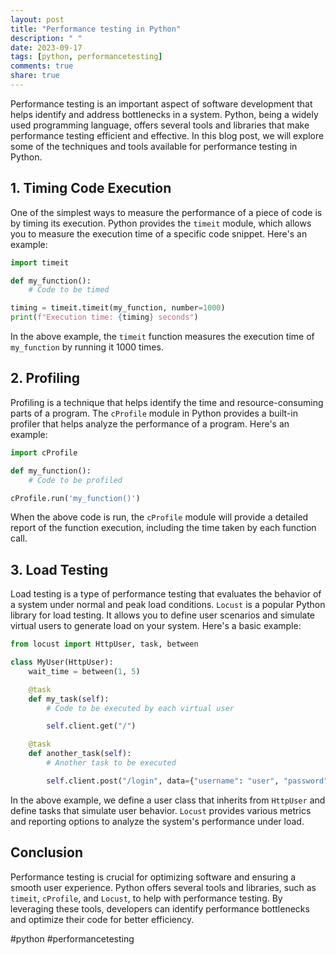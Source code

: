 ```yaml
---
layout: post
title: "Performance testing in Python"
description: " "
date: 2023-09-17
tags: [python, performancetesting]
comments: true
share: true
---
```


Performance testing is an important aspect of software development that helps identify and address bottlenecks in a system. Python, being a widely used programming language, offers several tools and libraries that make performance testing efficient and effective. In this blog post, we will explore some of the techniques and tools available for performance testing in Python.

## 1. Timing Code Execution

One of the simplest ways to measure the performance of a piece of code is by timing its execution. Python provides the `timeit` module, which allows you to measure the execution time of a specific code snippet. Here's an example:

```python
import timeit

def my_function():
    # Code to be timed

timing = timeit.timeit(my_function, number=1000)
print(f"Execution time: {timing} seconds")
```

In the above example, the `timeit` function measures the execution time of `my_function` by running it 1000 times.

## 2. Profiling

Profiling is a technique that helps identify the time and resource-consuming parts of a program. The `cProfile` module in Python provides a built-in profiler that helps analyze the performance of a program. Here's an example:

```python
import cProfile

def my_function():
    # Code to be profiled

cProfile.run('my_function()')
```

When the above code is run, the `cProfile` module will provide a detailed report of the function execution, including the time taken by each function call.

## 3. Load Testing

Load testing is a type of performance testing that evaluates the behavior of a system under normal and peak load conditions. `Locust` is a popular Python library for load testing. It allows you to define user scenarios and simulate virtual users to generate load on your system. Here's a basic example:

```python
from locust import HttpUser, task, between

class MyUser(HttpUser):
    wait_time = between(1, 5)

    @task
    def my_task(self):
        # Code to be executed by each virtual user

        self.client.get("/")

    @task
    def another_task(self):
        # Another task to be executed

        self.client.post("/login", data={"username": "user", "password": "password"})
```

In the above example, we define a user class that inherits from `HttpUser` and define tasks that simulate user behavior. `Locust` provides various metrics and reporting options to analyze the system's performance under load.

## Conclusion

Performance testing is crucial for optimizing software and ensuring a smooth user experience. Python offers several tools and libraries, such as `timeit`, `cProfile`, and `Locust`, to help with performance testing. By leveraging these tools, developers can identify performance bottlenecks and optimize their code for better efficiency.

#python #performancetesting